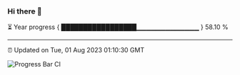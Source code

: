 ### Hi there 👋

⏳ Year progress { █████████████████▁▁▁▁▁▁▁▁▁▁▁▁▁ } 58.10 %

---

⏰ Updated on Tue, 01 Aug 2023 01:10:30 GMT

![Progress Bar CI](https://github.com/JuvenileQ/Progress-Bar-CI/workflows/main/badge.svg)
